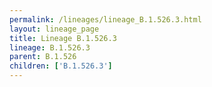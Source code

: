 ```yaml
---
permalink: /lineages/lineage_B.1.526.3.html
layout: lineage_page
title: Lineage B.1.526.3
lineage: B.1.526.3
parent: B.1.526
children: ['B.1.526.3']
---
```

